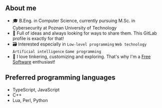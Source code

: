 ## About me
- :mortar_board:         B.Eng. in Computer Science, currently pursuing M.Sc. in Cybersecurity at Poznan University of Technology
- :battery:              Full of ideas and always looking for ways to share them. This GitLab profile is exactly for that!
- :card_file_box:        Interested especially in `Low-level programming` `Web technology` `Artificial intelligence` `Game programming`
- :ox:                   I love tinkering, customizing and exploring. That's why I'm a [Free Software](https://www.gnu.org/philosophy/free-sw.html) enthusiast!

## Preferred programming languages

- TypeScript, JavaScript
- C++
- Lua, Perl, Python
